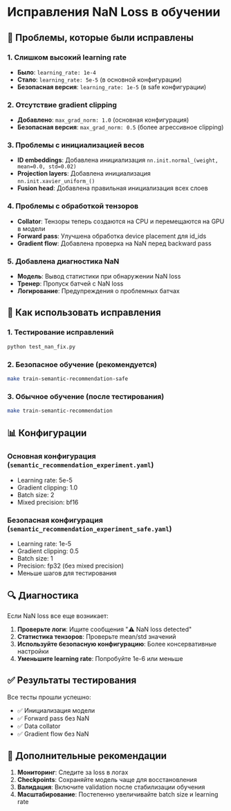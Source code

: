 # Исправления NaN Loss в обучении

## 🔧 Проблемы, которые были исправлены

### 1. Слишком высокий learning rate
- **Было**: `learning_rate: 1e-4`
- **Стало**: `learning_rate: 5e-5` (в основной конфигурации)
- **Безопасная версия**: `learning_rate: 1e-5` (в safe конфигурации)

### 2. Отсутствие gradient clipping
- **Добавлено**: `max_grad_norm: 1.0` (основная конфигурация)
- **Безопасная версия**: `max_grad_norm: 0.5` (более агрессивное clipping)

### 3. Проблемы с инициализацией весов
- **ID embeddings**: Добавлена инициализация `nn.init.normal_(weight, mean=0.0, std=0.02)`
- **Projection layers**: Добавлена инициализация `nn.init.xavier_uniform_()`
- **Fusion head**: Добавлена правильная инициализация всех слоев

### 4. Проблемы с обработкой тензоров
- **Collator**: Тензоры теперь создаются на CPU и перемещаются на GPU в модели
- **Forward pass**: Улучшена обработка device placement для id_ids
- **Gradient flow**: Добавлена проверка на NaN перед backward pass

### 5. Добавлена диагностика NaN
- **Модель**: Вывод статистики при обнаружении NaN loss
- **Тренер**: Пропуск батчей с NaN loss
- **Логирование**: Предупреждения о проблемных батчах

## 🚀 Как использовать исправления

### 1. Тестирование исправлений
```bash
python test_nan_fix.py
```

### 2. Безопасное обучение (рекомендуется)
```bash
make train-semantic-recommendation-safe
```

### 3. Обычное обучение (после тестирования)
```bash
make train-semantic-recommendation
```

## 📊 Конфигурации

### Основная конфигурация (`semantic_recommendation_experiment.yaml`)
- Learning rate: 5e-5
- Gradient clipping: 1.0
- Batch size: 2
- Mixed precision: bf16

### Безопасная конфигурация (`semantic_recommendation_experiment_safe.yaml`)
- Learning rate: 1e-5
- Gradient clipping: 0.5
- Batch size: 1
- Precision: fp32 (без mixed precision)
- Меньше шагов для тестирования

## 🔍 Диагностика

Если NaN loss все еще возникает:

1. **Проверьте логи**: Ищите сообщения "⚠️ NaN loss detected"
2. **Статистика тензоров**: Проверьте mean/std значений
3. **Используйте безопасную конфигурацию**: Более консервативные настройки
4. **Уменьшите learning rate**: Попробуйте 1e-6 или меньше

## ✅ Результаты тестирования

Все тесты прошли успешно:
- ✅ Инициализация модели
- ✅ Forward pass без NaN
- ✅ Data collator
- ✅ Gradient flow без NaN

## 📝 Дополнительные рекомендации

1. **Мониторинг**: Следите за loss в логах
2. **Checkpoints**: Сохраняйте модель чаще для восстановления
3. **Валидация**: Включите validation после стабилизации обучения
4. **Масштабирование**: Постепенно увеличивайте batch size и learning rate

